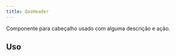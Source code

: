 ```yaml
---
title: QasHeader
---
```


Componente para cabeçalho usado com alguma descrição e ação.

<doc-api file="header/QasHeader" name="QasHeader" />

## Uso

<doc-example file="QasHeader/HeaderWithButton" title="Com QasBtn" />
<doc-example file="QasHeader/HeaderWithActionsMenu" title="Com QasActionsMenu" />
<doc-example file="QasHeader/HeaderWithSlots" title="Com slot" />
